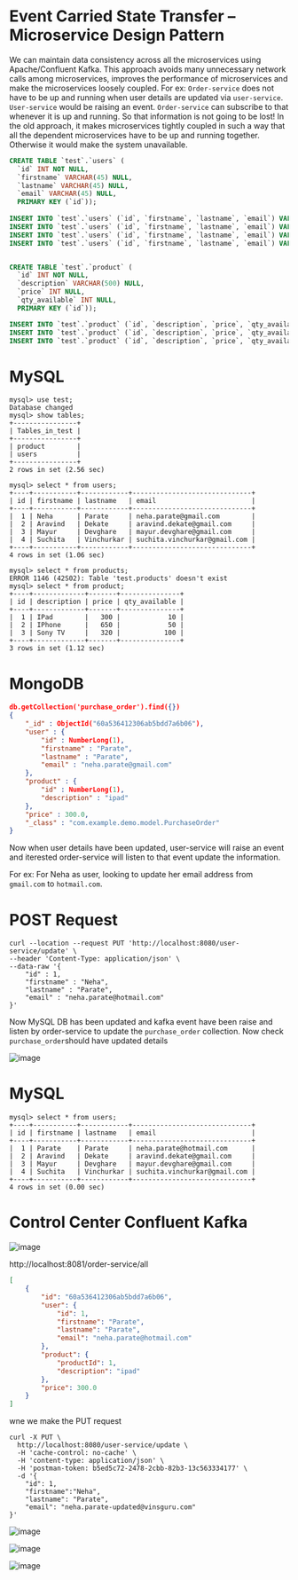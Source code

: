 # Event Carried State Transfer – Microservice Design Pattern


We can maintain data consistency across all the microservices using Apache/Confluent Kafka. This approach avoids many unnecessary network calls among microservices, improves the performance of microservices and make the microservices loosely coupled. 
For ex: `Order-service` does not have to be up and running when user details are updated via `user-service`. `User-service` would be raising an event. `Order-service` can subscribe to that whenever it is up and running. So that information is not going to be lost! In the old approach, it makes microservices tightly coupled in such a way that all the dependent microservices have to be up and running together. Otherwise it would make the system unavailable.

```sql
CREATE TABLE `test`.`users` (
  `id` INT NOT NULL,
  `firstname` VARCHAR(45) NULL,
  `lastname` VARCHAR(45) NULL,
  `email` VARCHAR(45) NULL,
  PRIMARY KEY (`id`));
  
INSERT INTO `test`.`users` (`id`, `firstname`, `lastname`, `email`) VALUES ('1', 'Neha', 'Parate', 'neha.parate@gmail.com');
INSERT INTO `test`.`users` (`id`, `firstname`, `lastname`, `email`) VALUES ('2', 'Aravind', 'Dekate', 'aravind.dekate@gmail.com');
INSERT INTO `test`.`users` (`id`, `firstname`, `lastname`, `email`) VALUES ('3', 'Mayur', 'Devghare', 'mayur.devghare@gmail.com');
INSERT INTO `test`.`users` (`id`, `firstname`, `lastname`, `email`) VALUES ('4', 'Suchita', 'Vinchurkar', 'suchita.vinchurkar@gmail.com');


CREATE TABLE `test`.`product` (
  `id` INT NOT NULL,
  `description` VARCHAR(500) NULL,
  `price` INT NULL,
  `qty_available` INT NULL,
  PRIMARY KEY (`id`));

INSERT INTO `test`.`product` (`id`, `description`, `price`, `qty_available`) VALUES ('1', 'IPad', '300', '10');
INSERT INTO `test`.`product` (`id`, `description`, `price`, `qty_available`) VALUES ('2', 'IPhone', '650', '50');
INSERT INTO `test`.`product` (`id`, `description`, `price`, `qty_available`) VALUES ('3', 'Sony TV', '320', '100');

```

# MySQL

```
mysql> use test;
Database changed
mysql> show tables;
+----------------+
| Tables_in_test |
+----------------+
| product        |
| users          |
+----------------+
2 rows in set (2.56 sec)

mysql> select * from users;
+----+-----------+------------+------------------------------+
| id | firstname | lastname   | email                        |
+----+-----------+------------+------------------------------+
|  1 | Neha      | Parate     | neha.parate@gmail.com        |
|  2 | Aravind   | Dekate     | aravind.dekate@gmail.com     |
|  3 | Mayur     | Devghare   | mayur.devghare@gmail.com     |
|  4 | Suchita   | Vinchurkar | suchita.vinchurkar@gmail.com |
+----+-----------+------------+------------------------------+
4 rows in set (1.06 sec)

mysql> select * from products;
ERROR 1146 (42S02): Table 'test.products' doesn't exist
mysql> select * from product;
+----+-------------+-------+---------------+
| id | description | price | qty_available |
+----+-------------+-------+---------------+
|  1 | IPad        |   300 |            10 |
|  2 | IPhone      |   650 |            50 |
|  3 | Sony TV     |   320 |           100 |
+----+-------------+-------+---------------+
3 rows in set (1.12 sec)
```

# MongoDB

```json
db.getCollection('purchase_order').find({})
{
    "_id" : ObjectId("60a536412306ab5bdd7a6b06"),
    "user" : {
        "id" : NumberLong(1),
        "firstname" : "Parate",
        "lastname" : "Parate",
        "email" : "neha.parate@gmail.com"
    },
    "product" : {
        "id" : NumberLong(1),
        "description" : "ipad"
    },
    "price" : 300.0,
    "_class" : "com.example.demo.model.PurchaseOrder"
}
```

Now when user details have been updated, user-service will raise an event and iterested order-service will listen to that event update the information.

For ex: For Neha as user, looking to update her email address from `gmail.com` to `hotmail.com`.

# POST Request

```curl
curl --location --request PUT 'http://localhost:8080/user-service/update' \
--header 'Content-Type: application/json' \
--data-raw '{
    "id" : 1,
    "firstname" : "Neha",
    "lastname" : "Parate",
    "email" : "neha.parate@hotmail.com"
}'
```

Now MySQL DB has been updated and kafka event have been raise and listen by order-service to update the `purchase_order` collection. Now check `purchase_order`should have updated details

![image](https://user-images.githubusercontent.com/54174687/120895619-71d3ad00-c63b-11eb-9bd5-bab90a6ac13e.png)

# MySQL

```
mysql> select * from users;
+----+-----------+------------+------------------------------+
| id | firstname | lastname   | email                        |
+----+-----------+------------+------------------------------+
|  1 | Parate    | Parate     | neha.parate@hotmail.com      |
|  2 | Aravind   | Dekate     | aravind.dekate@gmail.com     |
|  3 | Mayur     | Devghare   | mayur.devghare@gmail.com     |
|  4 | Suchita   | Vinchurkar | suchita.vinchurkar@gmail.com |
+----+-----------+------------+------------------------------+
4 rows in set (0.00 sec)
```

# Control Center Confluent Kafka

![image](https://user-images.githubusercontent.com/54174687/120895726-f292a900-c63b-11eb-93ca-d9638577273e.png)




http://localhost:8081/order-service/all

```json
[
    {
        "id": "60a536412306ab5bdd7a6b06",
        "user": {
            "id": 1,
            "firstname": "Parate",
            "lastname": "Parate",
            "email": "neha.parate@hotmail.com"
        },
        "product": {
            "productId": 1,
            "description": "ipad"
        },
        "price": 300.0
    }
]
```

wne we make the PUT request

```
curl -X PUT \
  http://localhost:8080/user-service/update \
  -H 'cache-control: no-cache' \
  -H 'content-type: application/json' \
  -H 'postman-token: b5ed5c72-2478-2cbb-82b3-13c563334177' \
  -d '{
    "id": 1,
    "firstname":"Neha",
    "lastname": "Parate",
    "email": "neha.parate-updated@vinsguru.com"
}'
```
![image](https://user-images.githubusercontent.com/54174687/118947489-01f3d000-b975-11eb-85be-12315bc5f564.png)

![image](https://user-images.githubusercontent.com/54174687/118947335-d96bd600-b974-11eb-8b68-23917e899a69.png)


![image](https://user-images.githubusercontent.com/54174687/118952308-74ff4580-b979-11eb-8501-6dea64f13906.png)

